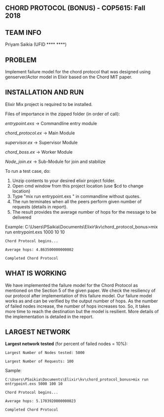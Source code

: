 ## **CHORD PROTOCOL (BONUS) - COP5615: Fall 2018**

## **TEAM INFO**
Priyam Saikia (UFID **** ****)

## **PROBLEM**
Implement failure model for the chord protocol that was designed using 
genserver/Actor model in Elixir based on the Chord MIT paper.

## **INSTALLATION AND RUN** 

Elixir Mix project is required to be installed. 

Files of importance in the zipped folder (in order of call):

*entrypoint.exs*     -> Commandline entry module

*chord_protocol.ex*  -> Main Module

*supervisor.ex*     -> Supervisor Module

*chord_boss.ex*      -> Worker Module

*Node_join.ex*       -> Sub-Module for join and stabilize

To run a test case, do:

1. Unzip contents to your desired elixir project folder.
2. Open cmd window from this project location (use $cd <location> to change location)
3. Type "mix run entrypoint.exs <numNodes> <numRequests> <failNodes>" in commandline without quotes. 
4. The run terminates when all the peers perform given number of requests (details in report). 
5. The result provides the average number of hops for the message to be delivered

Example:
	C:\Users\PSaikia\Documents\Elixir\kv\chord_protocol_bonus>mix run entrypoint.exs 1000 10 10
	
	Chord Protocol begins...
	
	Average hops: 4.863500000000002
	
	Completed Chord Protocol
   
## **WHAT IS WORKING**

We have implemented the failure model for the Chord Protocol as mentioned on the Section 5 
of the given paper. We check the resiliency of our protocol after implementation of this 
failure model. Our failure model works as and can be verified by the output number of hops.
As the number of failed nodes increase, the number of hops increases too. So, it takes more
time to reach the destination but the model is resilient. More details of the implementation
is detailed in the report.

## **LARGEST NETWORK**
    
**Largest network tested** (for percent of failed nodes = 10%): 
	
	Largest Number of Nodes tested: 5000
	
	Largest Number of Requests: 100
	
Sample:
	
	C:\Users\PSaikia\Documents\Elixir\kv\chord_protocol_bonus>mix run entrypoint.exs 5000 100 10
	
	Chord Protocol begins...
	
	Average hops: 5.1703920000000023
	
	Completed Chord Protocol
